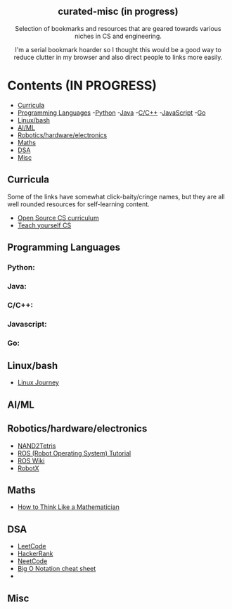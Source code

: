 <h2 align="center"> curated-misc (in progress) </h2>
<p align="center"> Selection of bookmarks and resources that are geared towards various niches in CS and engineering. </p>
<p align="center"> I'm a serial bookmark hoarder so I thought this would be a good way to reduce clutter in my browser and also direct people to links more easily. </p>

# Contents (IN PROGRESS)
- [Curricula](#curricula)
- [Programming Languages](#Programming-Languages)
 -[Python](#Python)
 -[Java](#Java)
 -[C/C++](#C/C++)
 -[JavaScript](#JavaScript)
 -[Go](#Go)
- [Linux/bash](#Linux/bash)
- [AI/ML](#AI/ML)
- [Robotics/hardware/electronics](#Robotics/hardware/electronics)
- [Maths](#Maths)
- [DSA](#DSA)
- [Misc](#Misc)


## Curricula
Some of the links have somewhat click-baity/cringe names, but they are all well rounded resources for self-learning content.
- [Open Source CS curriculum](https://github.com/ossu/computer-science)
- [Teach yourself CS](https://teachyourselfcs.com/)


## Programming Languages
### Python:
### Java:
### C/C++:
### Javascript:
### Go:

## Linux/bash
- [Linux Journey](https://linuxjourney.com/)

## AI/ML

## Robotics/hardware/electronics
- [NAND2Tetris](https://www.nand2tetris.org/)
- [ROS (Robot Operating System) Tutorial](https://github.com/usydroboticsclub/ros)
- [ROS Wiki](https://wiki.ros.org/)
- [RobotX](https://robotx.org/)

## Maths
- [How to Think Like a Mathematician](https://blngcc.files.wordpress.com/2008/11/2-kevin-houston-how-to-think-like-a-mathematician.pdf)

## DSA
- [LeetCode](https://leetcode.com/)
- [HackerRank](https://www.hackerrank.com/)
- [NeetCode](https://neetcode.io/)
- [Big O Notation cheat sheet](https://www.bigocheatsheet.com/)
- 

## Misc
